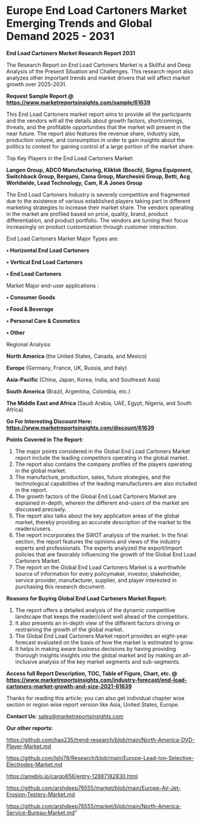  # Europe End Load Cartoners Market Emerging Trends and Global Demand 2025 - 2031

<strong>End Load Cartoners Market Research Report 2031</strong>

The Research Report on End Load Cartoners Market is a Skillful and Deep Analysis of the Present Situation and Challenges. This research report also analyzes other important trends and market drivers that will affect market growth over 2025-2031.

<strong>Request Sample Report @ <a href=https://www.marketreportsinsights.com/sample/61639>https://www.marketreportsinsights.com/sample/61639</a></strong>

This End Load Cartoners market report aims to provide all the participants and the vendors will all the details about growth factors, shortcomings, threats, and the profitable opportunities that the market will present in the near future. The report also features the revenue share, industry size, production volume, and consumption in order to gain insights about the politics to contest for gaining control of a large portion of the market share.

Top Key Players in the End Load Cartoners Market:

<strong>Langen Group, ADCO Manufacturing, Kliklok (Bosch), Sigma Equipment, Switchback Group, Bergami, Cama Group, Marchesini Group, Betti, Acg Worldwide, Lead Technology, Cam, R.A Jones Group</strong>

The End Load Cartoners Industry is severely competitive and fragmented due to the existence of various established players taking part in different marketing strategies to increase their market share. The vendors operating in the market are profiled based on price, quality, brand, product differentiation, and product portfolio. The vendors are turning their focus increasingly on product customization through customer interaction.

End Load Cartoners Market Major Types are:

<strong>• Horizontal End Load Cartoners

• Vertical End Load Cartoners

• End Load Cartoners</strong>

Market Major end-user applications :

<strong>• Consumer Goods

• Food & Beverage

• Personal Care & Cosmetics

• Other</strong>

Regional Analysis

</u><strong><b>North America</b></strong> (the United States, Canada, and Mexico)

<strong><b>Europe </b></strong>(Germany, France, UK, Russia, and Italy)

<strong><b>Asia-Pacific</b></strong> (China, Japan, Korea, India, and Southeast Asia)

<strong><b>South America</b></strong> (Brazil, Argentina, Colombia, etc.)

<strong><b>The Middle East and Africa</b></strong> (Saudi Arabia, UAE, Egypt, Nigeria, and South Africa)

<strong>Go For Interesting Discount Here: <a href=https://www.marketreportsinsights.com/discount/61639>https://www.marketreportsinsights.com/discount/61639</a></strong>

<strong>Points Covered in The Report:</strong>
<ol>
  <li>The major points considered in the Global End Load Cartoners Market report include the leading competitors operating in the global market.</li>
  <li>The report also contains the company profiles of the players operating in the global market.</li>
  <li>The manufacture, production, sales, future strategies, and the technological capabilities of the leading manufacturers are also included in the report.</li>
  <li>The growth factors of the Global End Load Cartoners Market are explained in-depth, wherein the different end-users of the market are discussed precisely.</li>
  <li>The report also talks about the key application areas of the global market, thereby providing an accurate description of the market to the readers/users.</li>
  <li>The report incorporates the SWOT analysis of the market. In the final section, the report features the opinions and views of the industry experts and professionals. The experts analyzed the export/import policies that are favorably influencing the growth of the Global End Load Cartoners Market.</li>
  <li>The report on the Global End Load Cartoners Market is a worthwhile source of information for every policymaker, investor, stakeholder, service provider, manufacturer, supplier, and player interested in purchasing this research document.</li>
</ol>
<strong>Reasons for Buying Global End Load Cartoners Market Report:</strong>

<ol>
  <li>The report offers a detailed analysis of the dynamic competitive landscape that keeps the reader/client well ahead of the competitors.</li>
  <li>It also presents an in-depth view of the different factors driving or restraining the growth of the global market.</li>
  <li>The Global End Load Cartoners Market report provides an eight-year forecast evaluated on the basis of how the market is estimated to grow.</li>
  <li>It helps in making aware business decisions by having providing thorough insights insights into the global market and by making an all-inclusive analysis of the key market segments and sub-segments.</li>
</ol>
<strong>Access full Report Description, TOC, Table of Figure, Chart, etc. @ <a href=https://www.marketreportsinsights.com/industry-forecast/end-load-cartoners-market-growth-and-size-2021-61639>https://www.marketreportsinsights.com/industry-forecast/end-load-cartoners-market-growth-and-size-2021-61639</a></strong>


Thanks for reading this article; you can also get individual chapter wise section or region wise report version like Asia, United States, Europe.

<strong>Contact Us:</strong>
sales@marketreportsinsights.com

<strong>Our other reports:</strong>

<a href=https://github.com/haq235/trend-research/blob/main/North-America-DVD-Player-Market.md>https://github.com/haq235/trend-research/blob/main/North-America-DVD-Player-Market.md</a>

<a href=https://github.com/Ishi78/Research/blob/main/Europe-Lead-Ion-Selective-Electrodes-Market.md>https://github.com/Ishi78/Research/blob/main/Europe-Lead-Ion-Selective-Electrodes-Market.md</a>

<a href=https://ameblo.jp/cargo656/entry-12887182830.html>https://ameblo.jp/cargo656/entry-12887182830.html</a>

<a href=https://github.com/arshdeep76555/market/blob/main/Europe-Air-Jet-Erosion-Testers-Market.md>https://github.com/arshdeep76555/market/blob/main/Europe-Air-Jet-Erosion-Testers-Market.md</a>

<a href=https://github.com/arshdeep76555/market/blob/main/North-America-Service-Bureau-Market.md>https://github.com/arshdeep76555/market/blob/main/North-America-Service-Bureau-Market.md</a>"
